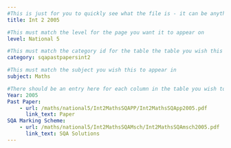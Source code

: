 ```yaml
---
#This is just for you to quickly see what the file is - it can be anything you want
title: Int 2 2005

#This must match the level for the page you want it to appear on
level: National 5

#This must match the category id for the table the table you wish this to appear in
category: sqapastpapersint2

#This must match the subject you wish this to appear in
subject: Maths

#There should be an entry here for each column in the table you wish to populate:
Year: 2005
Past Paper:
    - url: /maths/national5/Int2MathsSQAPP/Int2MathsSQApp2005.pdf
      link_text: Paper
SQA Marking Scheme:
    - url: /maths/national5/Int2MathsSQAMsch/Int2MathsSQAmsch2005.pdf
      link_text: SQA Solutions
---
```


